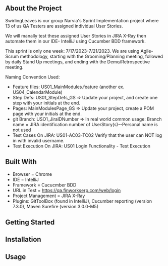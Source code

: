 ## About the Project
SwirlingLeaves is our group Narvia's Sprint Implementation project where 13 of us QA Testers are assigned individual User Stories.

We will manally test these assigned User Stories in JIRA X-Ray then automate them in our IDE- IntelliJ using Cucumber BDD framework.

This sprint is only one week: 7/17/2023-7/21/2023. We are using Agile-Scrum methodology, starting with the Grooming/Planning meeting, 
followed by daily Stand Up meetings, and ending with the Demo/Retrospective meeting. 

Naming Convention Used:			
 * Feature files: US01_MainModules.feature (another ex. US04_CalendarModule)			
 * Step Defs: US01_StepDefs_GS   => Update your project, and create one step with your initials at the end.			
 * Pages: MainModulesPage_GS => Update your project, create a POM page with your initials at the end.			
 * git Branch: USO1_JiraIDNumber => In real world common usage: Branch name = JIRA identification number of UserStory(s)--Personal name is not used			
 * Test Cases On JIRA:  US01-AC03-TC02 Verify that the user can NOT log in with invalid username.			
 * Test Execution On JIRA: US01 Login Functionality - Test Execution			

## Built With
  * Browser = Chrome
  * IDE = IntelliJ
  * Framework = Cucucmber BDD
  * URL in Test = https://qa.finworkserp.com/web/login 
  * Project Management = JIRA X-Ray
  * Plugins: GitToolBox (found in IntelliJ), Cucumber reporting (version 7.3.0), Maven Surefire (version 3.0.0-M5)

## Getting Started

## Installation

## Usage
